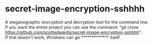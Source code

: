 # secret-image-encryption-sshhhh
A steganographic encryption and decryption tool for the command line.  
If you want the entire project you can use the command: "git clone https://github.com/scottedwards/secret-image-encryption-sshhhh".  
If that doesn't work, Windows can go ************* itself.
